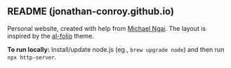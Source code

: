 ## README (jonathan-conroy.github.io)

Personal website, created with help from [Michael Ngai](https://www.linkedin.com/in/michael-ngai-888a13270/).
The layout is inspired by the [al-folio](https://github.com/alshedivat/al-folio) theme.

**To run locally:** Install/update node.js (eg., `brew upgrade node`) and then run `npx http-server`.
